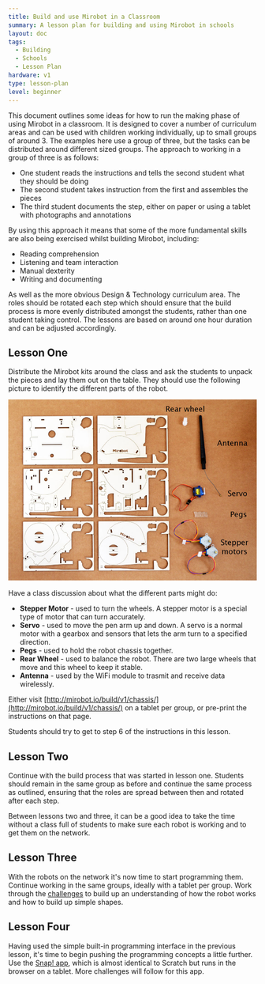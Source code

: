 ```yaml
---
title: Build and use Mirobot in a Classroom
summary: A lesson plan for building and using Mirobot in schools
layout: doc
tags:
  - Building
  - Schools
  - Lesson Plan
hardware: v1
type: lesson-plan
level: beginner
---
```


This document outlines some ideas for how to run the making phase of using Mirobot in a classroom. It is designed to cover a number of curriculum areas and can be used with children working individually, up to small groups of around 3. The examples here use a group of three, but the tasks can be distributed around different sized groups. The approach to working in a group of three is as follows:

 - One student reads the instructions and tells the second student what they should be doing
 - The second student takes instruction from the first and assembles the pieces
 - The third student documents the step, either on paper or using a tablet with photographs and annotations

By using this approach it means that some of the more fundamental skills are also being exercised whilst building Mirobot, including:

 - Reading comprehension
 - Listening and team interaction
 - Manual dexterity
 - Writing and documenting

As well as the more obvious Design & Technology curriculum area. The roles should be rotated each step which should ensure that the build process is more evenly distributed amongst the students, rather than one student taking control. The lessons are based on around one hour duration and can be adjusted accordingly.


Lesson One
----------

Distribute the Mirobot kits around the class and ask the students to unpack the pieces and lay them out on the table. They should use the following picture to identify the different parts of the robot.

![The kit of parts](/assets/docs/building-mirobot-classroom/1.jpg)

Have a class discussion about what the different parts might do:

 - **Stepper Motor** - used to turn the wheels. A stepper motor is a special type of motor that can turn accurately.
 - **Servo** - used to move the pen arm up and down. A servo is a normal motor with a gearbox and sensors that lets the arm turn to a specified direction.
 - **Pegs** - used to hold the robot chassis together.
 - **Rear Wheel** - used to balance the robot. There are two large wheels that move and this wheel to keep it stable.
 - **Antenna** - used by the WiFi module to trasmit and receive data wirelessly.

Either visit [http://mirobot.io/build/v1/chassis/](http://mirobot.io/build/v1/chassis/) on a tablet per group, or pre-print the instructions on that page.

Students should try to get to step 6 of the instructions in this lesson.


Lesson Two
----------

Continue with the build process that was started in lesson one. Students should remain in the same group as before and continue the same process as outlined, ensuring that the roles are spread between then and rotated after each step.

Between lessons two and three, it can be a good idea to take the time without a class full of students to make sure each robot is working and to get them on the network.


Lesson Three
------------

With the robots on the network it's now time to start programming them. Continue working in the same groups, ideally with a tablet per group. Work through the [challenges](/docs/drawing-shapes/) to build up an understanding of how the robot works and how to build up simple shapes.


Lesson Four
-----------

Having used the simple built-in programming interface in the previous lesson, it's time to begin pushing the programming concepts a little further. Use the [Snap! app](http://apps.mirobot.io/snap/), which is almost identical to Scratch but runs in the browser on a tablet. More challenges will follow for this app.



